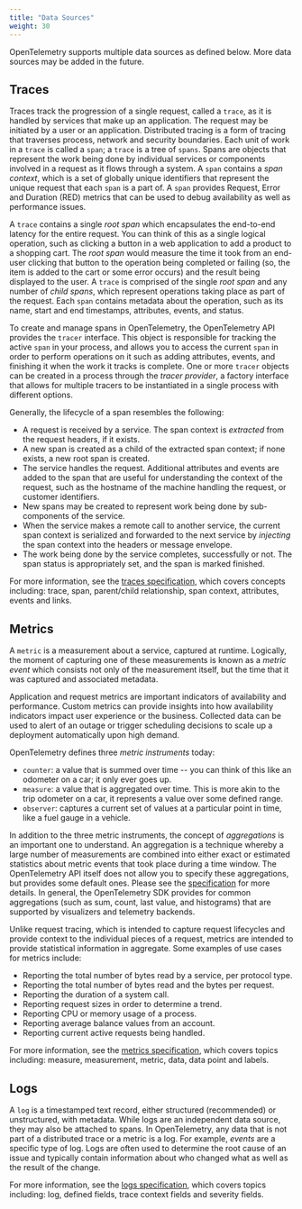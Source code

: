 ```yaml
---
title: "Data Sources"
weight: 30
---
```


OpenTelemetry supports multiple data sources as defined below. More data
sources may be added in the future.

## Traces

Traces track the progression of a single request, called a `trace`, as it is
handled by services that make up an application. The request may be initiated
by a user or an application. Distributed tracing is a form of tracing that
traverses process, network and security boundaries. Each unit of work in a
`trace` is called a `span`; a `trace` is a tree of `spans`. Spans are objects
that represent the work being done by individual services or components
involved in a request as it flows through a system. A `span` contains a _span
context_, which is a set of globally unique identifiers that represent the
unique request that each `span` is a part of. A `span` provides Request, Error
and Duration (RED) metrics that can be used to debug availability as
well as performance issues.

A `trace` contains a single _root span_ which encapsulates the end-to-end latency
for the entire request. You can think of this as a single logical operation,
such as clicking a button in a web application to add a product to a shopping
cart. The _root span_ would measure the time it took from an end-user clicking
that button to the operation being completed or failing (so, the item is added
to the cart or some error occurs) and the result being displayed to the user. A
`trace` is comprised of the single _root span_ and any number of _child spans_,
which represent operations taking place as part of the request. Each `span`
contains metadata about the operation, such as its name, start and end
timestamps, attributes, events, and status.

To create and manage spans in OpenTelemetry, the OpenTelemetry API provides the `tracer`
interface. This object is responsible for tracking the active `span` in your
process, and allows you to access the current `span` in order to perform
operations on it such as adding attributes, events, and finishing it when the
work it tracks is complete. One or more `tracer` objects can be created in a
process through the _tracer provider_, a factory interface that allows for
multiple tracers to be instantiated in a single process with different options.

Generally, the lifecycle of a span resembles the following:

- A request is received by a service. The span context is _extracted_ from the
  request headers, if it exists.
- A new span is created as a child of the extracted span context; if none
  exists, a new root span is created.
- The service handles the request. Additional attributes and events are added
  to the span that are useful for understanding the context of the request,
  such as the hostname of the machine handling the request, or customer
  identifiers.
- New spans may be created to represent work being done by sub-components of
  the service.
- When the service makes a remote call to another service, the current span
  context is serialized and forwarded to the next service by _injecting_ the
  span context into the headers or message envelope.
- The work being done by the service completes, successfully or not. The span
  status is appropriately set, and the span is marked finished.

For more information, see the [traces
specification](https://github.com/open-telemetry/opentelemetry-specification/blob/main/specification/overview.md#tracing-signal),
which covers concepts including: trace, span, parent/child relationship, span
context, attributes, events and links.

## Metrics

A `metric` is a measurement about a service, captured at runtime. Logically,
the moment of capturing one of these measurements is known as a _metric event_
which consists not only of the measurement itself, but the time that it was
captured and associated metadata.

Application and request metrics are important indicators of availability and
performance. Custom metrics can provide insights into how availability
indicators impact user experience or the business. Collected data can be used
to alert of an outage or trigger scheduling decisions to scale up a deployment
automatically upon high demand.

OpenTelemetry defines three _metric instruments_ today:

- `counter`: a value that is summed over time -- you can think of
this like an odometer on a car; it only ever goes up.
- `measure`: a value that is aggregated over time. This is more akin to the
  trip odometer on a car, it represents a value over some defined range.
- `observer`: captures a current set of values at a particular point in time,
  like a fuel gauge in a vehicle.

In addition to the three metric instruments, the concept of _aggregations_ is
an important one to understand. An aggregation is a technique whereby a large
number of measurements are combined into either exact or estimated statistics
about metric events that took place during a time window. The OpenTelemetry API
itself does not allow you to specify these aggregations, but provides some
default ones. Please see the
[specification](https://github.com/open-telemetry/opentelemetry-specification/blob/main/specification/metrics/api.md#aggregations)
for more details. In general, the OpenTelemetry SDK provides for common
aggregations (such as sum, count, last value, and histograms) that are
supported by visualizers and telemetry backends.

Unlike request tracing, which is intended to capture request lifecycles and
provide context to the individual pieces of a request, metrics are intended to
provide statistical information in aggregate. Some examples of use cases for
metrics include:

- Reporting the total number of bytes read by a service, per protocol type.
- Reporting the total number of bytes read and the bytes per request.
- Reporting the duration of a system call.
- Reporting request sizes in order to determine a trend.
- Reporting CPU or memory usage of a process.
- Reporting average balance values from an account.
- Reporting current active requests being handled.

For more information, see the [metrics
specification](https://github.com/open-telemetry/opentelemetry-specification/blob/main/specification/overview.md#metric-signal),
which covers topics including: measure, measurement, metric, data, data point
and labels.

## Logs

A `log` is a timestamped text record, either structured (recommended) or unstructured,
with metadata. While logs are an independent data source, they may also be
attached to spans. In OpenTelemetry, any data that is not part of a distributed trace or a metric
is a log. For example, _events_ are a specific type of log. Logs are often used
to determine the root cause of an issue and typically contain information about
who changed what as well as the result of the change.

For more information, see the [logs
specification](https://github.com/open-telemetry/opentelemetry-specification/blob/main/specification/overview.md#log-signal),
which covers topics including: log, defined fields, trace context fields and
severity fields.
